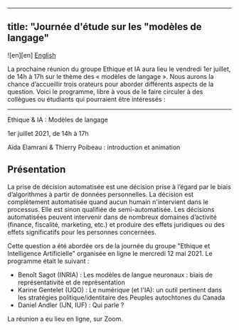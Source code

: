 
---
title: "Journée d'étude sur les "modèles de langage"
---
![en][en] [English](en/modeles.md)


La prochaine réunion du groupe Ethique et IA aura lieu le vendredi 1er juillet, de 14h à 17h sur le thème des « modèles de langage ». Nous aurons la chance d’accueillir trois orateurs pour aborder différents aspects de la question. Voici le programme, libre à vous de le faire circuler à des collègues ou étudiants qui pourraient être intéressés :

---

Ethique & IA : Modèles de langage

1er juillet 2021, de 14h à 17h



Aïda Elamrani & Thierry Poibeau : introduction et animation




## Présentation

La prise de décision automatisée est une décision prise à l’égard par le biais d’algorithmes à partir de données personnelles. La décision est complètement automatisée quand aucun humain n'intervient dans le processus. Elle est sinon qualifiée de semi-automatisée. Les décisions automatisées peuvent intervenir dans de nombreux domaines d’activité (finance, fiscalité, marketing, etc.) et produire des effets juridiques ou des effets significatifs pour les personnes concernées.

Cette question a été abordée ors de la journée du groupe "Ethique et Intelligence Artificielle" organisée en ligne le mercredi 12 mai 2021. Le programme était le suivant :

* Benoît Sagot (INRIA) : Les modèles de langue neuronaux : biais de représentativité et de représentation
* Karine Gentelet (UQO) : Le numérique (et l'IA): un outil pertinent dans les stratégies politique/identitaire des Peuples autochtones du Canada
* Daniel Andler (IJN, IUF) : Qui parle ?

La réunion a eu lieu en ligne, sur Zoom. 
